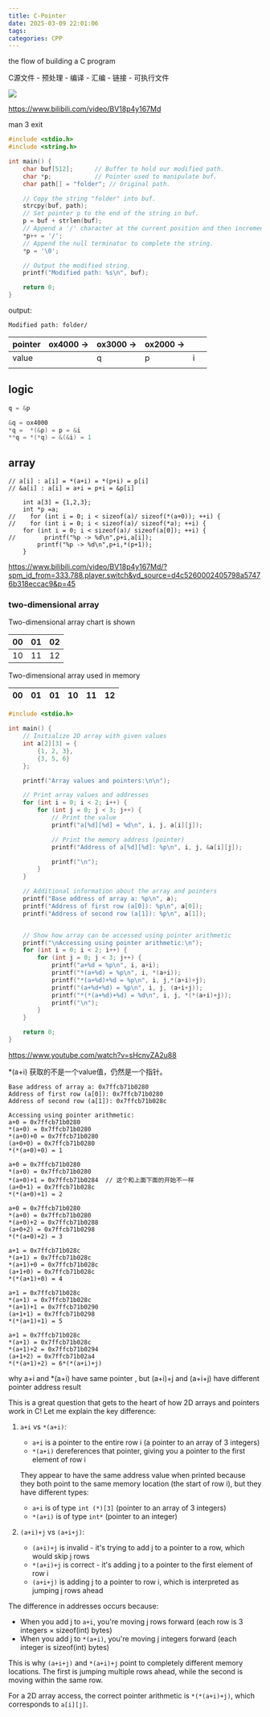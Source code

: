 ```yaml
---
title: C-Pointer
date: 2025-03-09 22:01:06
tags: 
categories: CPP
---
```


the flow of building a C program

C源文件 - 预处理 - 编译 - 汇编 - 链接 - 可执行文件

![](https://raw.githubusercontent.com/BlogForMe/ImageServer/main/C/202504051314822.png)

https://www.bilibili.com/video/BV18p4y167Md

man 3 exit

```c
#include <stdio.h>
#include <string.h>

int main() {
    char buf[512];      // Buffer to hold our modified path.
    char *p;            // Pointer used to manipulate buf.
    char path[] = "folder"; // Original path.

    // Copy the string "folder" into buf.
    strcpy(buf, path);
    // Set pointer p to the end of the string in buf.
    p = buf + strlen(buf);
    // Append a '/' character at the current position and then increment p.
    *p++ = '/';
    // Append the null terminator to complete the string.
    *p = '\0';

    // Output the modified string.
    printf("Modified path: %s\n", buf);

    return 0;
}
```

output:

`Modified path: folder/`

| pointer | ox4000 -> | ox3000 -> | ox2000 -> |     |     |
| ------- | --------- | --------- | --------- | --- | --- |
| value   |           | q         | p         | i   |     |
|         |           |           |           |     |     |

## logic

```c
q = &p

&q = ox4000
*q =  *(&p) = p = &i
**q = *(*q) = &(&i) = 1
```

## array

```
// a[i] : a[i] = *(a+i) = *(p+i) = p[i]
// &a[i] : a[i] = a+i = p+i = &p[i]

    int a[3] = {1,2,3};
    int *p =a;
//    for (int i = 0; i < sizeof(a)/ sizeof(*(a+0)); ++i) {
//    for (int i = 0; i < sizeof(a)/ sizeof(*a); ++i) {
    for (int i = 0; i < sizeof(a)/ sizeof(a[0]); ++i) {
//        printf("%p -> %d\n",p+i,a[i]);
        printf("%p -> %d\n",p+i,*(p+1));
    }
```

https://www.bilibili.com/video/BV18p4y167Md/?spm_id_from=333.788.player.switch&vd_source=d4c5260002405798a57476b318eccac9&p=45

### two-dimensional array

Two-dimensional array chart is shown

| 00  | 01  | 02  |
| --- | --- | --- |
| 10  | 11  | 12  |

Two-dimensional array used in memory

| 00  | 01  | 01  | 10  | 11  | 12  |
| --- | --- | --- | --- | --- | --- |

```c
#include <stdio.h>

int main() {
    // Initialize 2D array with given values
    int a[2][3] = {
        {1, 2, 3},
        {3, 5, 6}
    };

    printf("Array values and pointers:\n\n");

    // Print array values and addresses
    for (int i = 0; i < 2; i++) {
        for (int j = 0; j < 3; j++) {
            // Print the value
            printf("a[%d][%d] = %d\n", i, j, a[i][j]);

            // Print the memory address (pointer)
            printf("Address of a[%d][%d]: %p\n", i, j, &a[i][j]);

            printf("\n");
        }
    }

    // Additional information about the array and pointers
    printf("Base address of array a: %p\n", a);
    printf("Address of first row (a[0]): %p\n", a[0]);
    printf("Address of second row (a[1]): %p\n", a[1]);


    // Show how array can be accessed using pointer arithmetic
    printf("\nAccessing using pointer arithmetic:\n");
    for (int i = 0; i < 2; i++) {
        for (int j = 0; j < 3; j++) {
            printf("a+%d = %p\n", i, a+i);
            printf("*(a+%d) = %p\n", i, *(a+i));
            printf("*(a+%d)+%d = %p\n", i, j,*(a+i)+j);
            printf("(a+%d+%d) = %p\n", i, j, (a+i+j));
            printf("*(*(a+%d)+%d) = %d\n", i, j, *(*(a+i)+j));
            printf("\n");
        }
    }

    return 0;
}
```

https://www.youtube.com/watch?v=sHcnvZA2u88

*(a+i) 获取的不是一个value值，仍然是一个指针。

```
Base address of array a: 0x7ffcb71b0280
Address of first row (a[0]): 0x7ffcb71b0280
Address of second row (a[1]): 0x7ffcb71b028c

Accessing using pointer arithmetic:
a+0 = 0x7ffcb71b0280
*(a+0) = 0x7ffcb71b0280
*(a+0)+0 = 0x7ffcb71b0280
(a+0+0) = 0x7ffcb71b0280
*(*(a+0)+0) = 1

a+0 = 0x7ffcb71b0280
*(a+0) = 0x7ffcb71b0280
*(a+0)+1 = 0x7ffcb71b0284  // 这个和上面下面的开始不一样
(a+0+1) = 0x7ffcb71b028c
*(*(a+0)+1) = 2

a+0 = 0x7ffcb71b0280
*(a+0) = 0x7ffcb71b0280
*(a+0)+2 = 0x7ffcb71b0288
(a+0+2) = 0x7ffcb71b0298
*(*(a+0)+2) = 3

a+1 = 0x7ffcb71b028c
*(a+1) = 0x7ffcb71b028c
*(a+1)+0 = 0x7ffcb71b028c
(a+1+0) = 0x7ffcb71b028c
*(*(a+1)+0) = 4

a+1 = 0x7ffcb71b028c
*(a+1) = 0x7ffcb71b028c
*(a+1)+1 = 0x7ffcb71b0290
(a+1+1) = 0x7ffcb71b0298
*(*(a+1)+1) = 5

a+1 = 0x7ffcb71b028c
*(a+1) = 0x7ffcb71b028c
*(a+1)+2 = 0x7ffcb71b0294
(a+1+2) = 0x7ffcb71b02a4
*(*(a+1)+2) = 6*(*(a+i)+j)

```

why a+i and *(a+i) have same pointer , but (a+i)+j and (a+i+j) have different pointer address result

This is a great question that gets to the heart of how 2D arrays and pointers work in C! Let me explain the key difference:

1. `a+i` vs `*(a+i)`:
   
   - `a+i` is a pointer to the entire row i (a pointer to an array of 3 integers)
   - `*(a+i)` dereferences that pointer, giving you a pointer to the first element of row i
   
   They appear to have the same address value when printed because they both point to the same memory location (the start of row i), but they have different types:
   
   - `a+i` is of type `int (*)[3]` (pointer to an array of 3 integers)
   - `*(a+i)` is of type `int*` (pointer to an integer)

2. `(a+i)+j` vs `(a+i+j)`:
   
   - `(a+i)+j` is invalid - it's trying to add j to a pointer to a row, which would skip j rows
   - `*(a+i)+j` is correct - it's adding j to a pointer to the first element of row i
   - `(a+i+j)` is adding j to a pointer to row i, which is interpreted as jumping j rows ahead

The difference in addresses occurs because:

- When you add j to `a+i`, you're moving j rows forward (each row is 3 integers × sizeof(int) bytes)
- When you add j to `*(a+i)`, you're moving j integers forward (each integer is sizeof(int) bytes)

This is why `(a+i+j)` and `*(a+i)+j` point to completely different memory locations. The first is jumping multiple rows ahead, while the second is moving within the same row.

For a 2D array access, the correct pointer arithmetic is `*(*(a+i)+j)`, which corresponds to `a[i][j]`.

